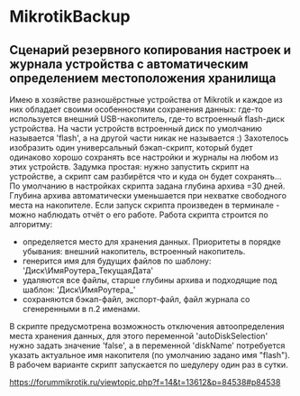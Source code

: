 # MikrotikBackup
## Сценарий резервного копирования настроек и журнала устройства с автоматическим определением местоположения хранилища

  Имею в хозяйстве разношёрстные устройства от Mikrotik и каждое из них обладает своими особенностями сохранения данных: где-то используется внешний USB-накопитель, где-то встроенный flash-диск устройства. На части устройств встроенный диск по умолчанию называется 'flash', а на другой части никак не называется :)
  Захотелось изобразить один универсальный бэкап-скрипт, который будет одинаково хорошо сохранять все настройки и журналы на любом из этих устройств.
Задумка простая: нужно запустить скрипт на устройстве, а скрипт сам разбирётся что и куда он будет сохранять...
По умолчанию в настройках скрипта задана глубина архива =30 дней. Глубина архива автоматически уменьшается при нехватке свободного места на накопителе.
Если запуск скрипта произведен в терминале - можно наблюдать отчёт о его работе.
Работа скрипта строится по алгоритму:
 - определяется место для хранения данных. Приоритеты в порядке убывания: внешний накопитель, встроенный накопитель.
 - генерится имя для будущих файлов по шаблону: 'Диск\ИмяРоутера_ТекущаяДата'
 - удаляются все файлы, старше глубины архива и подходящие под шаблон: 'Диск\ИмяРоутера_'
 - сохраняются бэкап-файл, экспорт-файл, файл журнала со сгенеренными в п.2 именами.

  В скрипте предусмотрена возможность отключения автоопределения места хранения данных, для этого переменной 'autoDiskSelection' нужно задать значение 'false', а в переменной 'diskName' потребуется указать актуальное имя накопителя (по умолчанию задано имя "flash").
В рабочем варианте скрипт запускается по шедулеру один раз в сутки.

https://forummikrotik.ru/viewtopic.php?f=14&t=13612&p=84538#p84538
